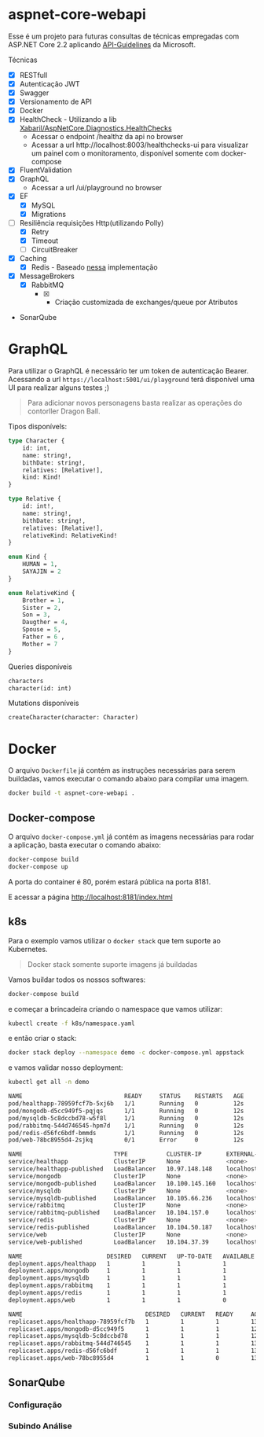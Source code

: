 # aspnet-core-webapi

Esse é um projeto para futuras consultas de técnicas empregadas com ASP.NET Core 2.2 aplicando [API-Guidelines](https://github.com/Microsoft/api-guidelines) da Microsoft.

Técnicas

- [x] RESTfull
- [x] Autenticação JWT
- [x] Swagger
- [x] Versionamento de API
- [x] Docker
- [x] HealthCheck - Utilizando a lib [Xabaril/AspNetCore.Diagnostics.HealthChecks](https://github.com/xabaril/AspNetCore.Diagnostics.HealthChecks)
  - Acessar o endpoint /healthz da api no browser
  - Acessar a url http://localhost:8003/healthchecks-ui para visualizar um painel com o monitoramento, disponível somente com docker-compose
- [x] FluentValidation
- [x] GraphQL
    - Acessar a url /ui/playground no browser
- [x] EF
    - [x] MySQL 
	- [x] Migrations
- [ ] Resiliência requisições Http(utilizando Polly)
  - [x] Retry
  - [x] Timeout
  - [ ] CircuitBreaker
- [x] Caching
  - [x] Redis - Baseado [nessa](https://ruhul.wordpress.com/2014/07/23/use-redis-as-cache-provider/ ) implementação
- [x] MessageBrokers 
  - [x] RabbitMQ
    - [x] - Criação customizada de exchanges/queue por Atributos 
- SonarQube

# GraphQL

Para utilizar o GraphQL é necessário ter um token de autenticação Bearer.
Acessando a url `https://localhost:5001/ui/playground` terá disponível uma UI para realizar alguns testes ;)

> Para adicionar novos personagens basta realizar as operações do contorller Dragon Ball.

Tipos disponívels:

```graphql
type Character {
    id: int,
    name: string!,
    bithDate: string!,
    relatives: [Relative!],
    kind: Kind!
}

type Relative {
    id: int!,
    name: string!,
    bithDate: string!,
    relatives: [Relative!],
    relativeKind: RelativeKind!
}

enum Kind {
    HUMAN = 1,
    SAYAJIN = 2
}

enum RelativeKind {
    Brother = 1,
    Sister = 2,
    Son = 3,
    Daugther = 4,
    Spouse = 5,
    Father = 6 ,
    Mother = 7
}
```

Queries disponíveis

```graphql
characters
character(id: int)
```

Mutations disponíveis

```
createCharacter(character: Character)
```
# Docker

O arquivo `Dockerfile` já contém as instruções necessárias para serem buildadas, vamos executar o comando abaixo para compilar uma imagem.

```bash
docker build -t aspnet-core-webapi .
```

## Docker-compose

O arquivo `docker-compose.yml` já contém as imagens necessárias para rodar a aplicação, basta executar o comando abaixo:

```bash
docker-compose build
docker-compose up
```

A porta do container é 80, porém estará pública na porta 8181.

E acessar a página [http://localhost:8181/index.html](http://localhost:8181/index.html)

## k8s

Para o exemplo vamos utilizar o `docker stack` que tem suporte ao Kubernetes.

> Docker stack somente suporte imagens já buildadas

Vamos buildar todos os nossos softwares:

```bash
docker-compose build
```

e começar a brincadeira criando o namespace que vamos utilizar:

```bash
kubectl create -f k8s/namespace.yaml
```

e então criar o stack:

```bash
docker stack deploy --namespace demo -c docker-compose.yml appstack
```

e vamos validar nosso deployment:

```bash
kubectl get all -n demo

NAME                             READY     STATUS    RESTARTS   AGE
pod/healthapp-78959fcf7b-5xj6b   1/1       Running   0          12s
pod/mongodb-d5cc949f5-pqjqs      1/1       Running   0          12s
pod/mysqldb-5c8dccbd78-w5f8l     1/1       Running   0          12s
pod/rabbitmq-544d746545-hpm7d    1/1       Running   0          12s
pod/redis-d56fc6bdf-bmmds        1/1       Running   0          12s
pod/web-78bc8955d4-2sjkq         0/1       Error     0          12s

NAME                          TYPE           CLUSTER-IP       EXTERNAL-IP   PORT(S)                          AGE
service/healthapp             ClusterIP      None             <none>        55555/TCP                        12s
service/healthapp-published   LoadBalancer   10.97.148.148    localhost     8083:30610/TCP                   9s
service/mongodb               ClusterIP      None             <none>        55555/TCP                        9s
service/mongodb-published     LoadBalancer   10.100.145.160   localhost     27017:30231/TCP                  12s
service/mysqldb               ClusterIP      None             <none>        55555/TCP                        8s
service/mysqldb-published     LoadBalancer   10.105.66.236    localhost     3306:30969/TCP                   12s
service/rabbitmq              ClusterIP      None             <none>        55555/TCP                        12s
service/rabbitmq-published    LoadBalancer   10.104.157.0     localhost     5672:31170/TCP,15672:31195/TCP   7s
service/redis                 ClusterIP      None             <none>        55555/TCP                        7s
service/redis-published       LoadBalancer   10.104.50.187    localhost     6379:30003/TCP                   12s
service/web                   ClusterIP      None             <none>        55555/TCP                        12s
service/web-published         LoadBalancer   10.104.37.39     localhost     8181:30589/TCP                   8s

NAME                        DESIRED   CURRENT   UP-TO-DATE   AVAILABLE   AGE
deployment.apps/healthapp   1         1         1            1           13s
deployment.apps/mongodb     1         1         1            1           13s
deployment.apps/mysqldb     1         1         1            1           12s
deployment.apps/rabbitmq    1         1         1            1           13s
deployment.apps/redis       1         1         1            1           13s
deployment.apps/web         1         1         1            0           13s

NAME                                   DESIRED   CURRENT   READY     AGE
replicaset.apps/healthapp-78959fcf7b   1         1         1         13s
replicaset.apps/mongodb-d5cc949f5      1         1         1         12s
replicaset.apps/mysqldb-5c8dccbd78     1         1         1         12s
replicaset.apps/rabbitmq-544d746545    1         1         1         13s
replicaset.apps/redis-d56fc6bdf        1         1         1         13s
replicaset.apps/web-78bc8955d4         1         1         0         13s
```


## SonarQube

### Configuração

### Subindo Análise